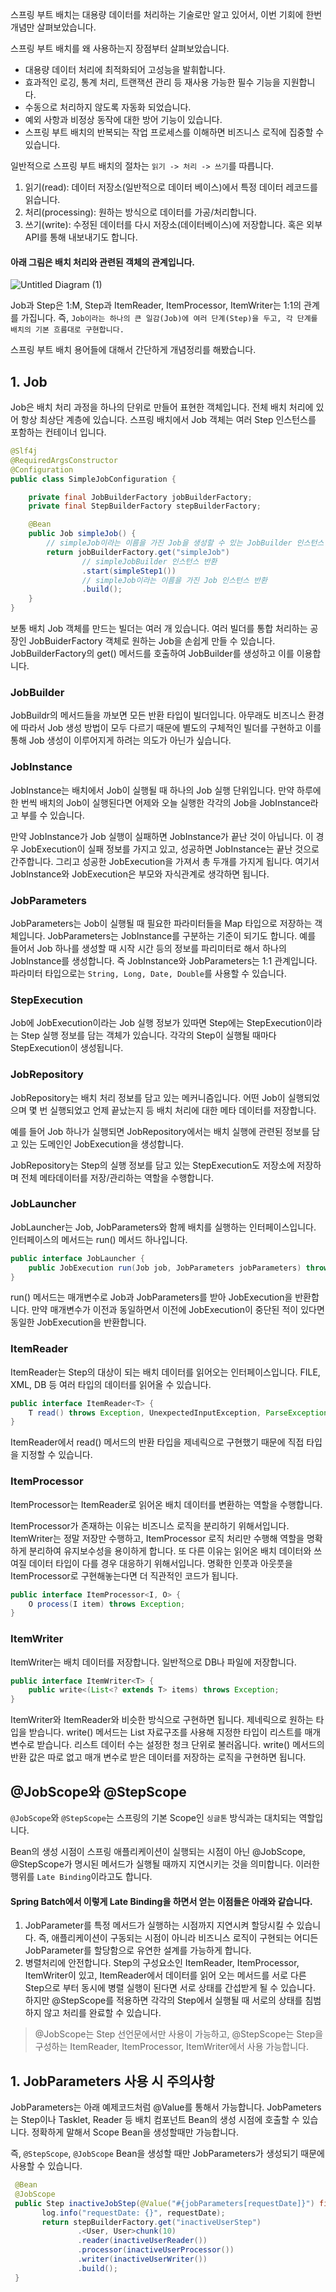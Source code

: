 
스프링 부트 배치는 대용량 데이터를 처리하는 기술로만 알고 있어서, 이번 기회에 한번 개념만 살펴보았습니다.

스프링 부트 배치를 왜 사용하는지 장점부터 살펴보았습니다.

- 대용량 데이터 처리에 최적화되어 고성능을 발휘합니다.
- 효과적인 로깅, 통계 처리, 트랜잭션 관리 등 재사용 가능한 필수 기능을 지원합니다.
- 수동으로 처리하지 않도록 자동화 되었습니다.
- 예외 사항과 비정상 동작에 대한 방어 기능이 있습니다.
- 스프링 부트 배치의 반복되는 작업 프로세스를 이해하면 비즈니스 로직에 집중할 수 있습니다.

일반적으로 스프링 부트 배치의 절차는 `읽기 -> 처리 -> 쓰기`를 따릅니다. 

>
1. 읽기(read): 데이터 저장소(일반적으로 데이터 베이스)에서 특정 데이터 레코드를 읽습니다.
2. 처리(processing): 원하는 방식으로 데이터를 가공/처리합니다.
3. 쓰기(write): 수정된 데이터를 다시 저장소(데이터베이스)에 저장합니다. 혹은 외부 API를 통해 내보내기도 합니다.

#### 아래 그림은 배치 처리와 관련된 객체의 관계입니다.

![Untitled Diagram (1)](https://user-images.githubusercontent.com/22395934/117322012-961b5d00-aec8-11eb-8b41-23244aeb72b8.png)

Job과 Step은 1:M, Step과 ItemReader, ItemProcessor, ItemWriter는 1:1의 관계를 가집니다. 즉, `Job이라는 하나의 큰 일감(Job)에 여러 단계(Step)을 두고, 각 단계를 배치의 기본 흐름대로 구현합니다.`

스프링 부트 배치 용어들에 대해서 간단하게 개념정리를 해봤습니다.

## 1. Job

Job은 배치 처리 과정을 하나의 단위로 만들어 표현한 객체입니다. 전체 배치 처리에 있어 항상 최상단 계층에 있습니다. 스프링 배치에서 Job 객체는 여러 Step 인스턴스를 포함하는 컨테이너 입니다. 

```java
@Slf4j
@RequiredArgsConstructor
@Configuration
public class SimpleJobConfiguration {

    private final JobBuilderFactory jobBuilderFactory;
    private final StepBuilderFactory stepBuilderFactory;

    @Bean
    public Job simpleJob() {
        // simpleJob이라는 이름을 가진 Job을 생성할 수 있는 JobBuilder 인스턴스 반환
        return jobBuilderFactory.get("simpleJob")
                // simpleJobBuilder 인스턴스 반환
                .start(simpleStep1())
                // simpleJob이라는 이름을 가진 Job 인스턴스 반환 
                .build(); 
    }
}
```

보통 배치 Job 객체를 만드는 빌더는 여러 개 있습니다. 여러 빌더를 통합 처리하는 공장인 JobBuiderFactory 객체로 원하는 Job을 손쉽게 만들 수 있습니다. JobBuilderFactory의 get() 메서드를 호출하여 JobBuilder를 생성하고 이를 이용합니다. 

### JobBuilder

JobBuildr의 메서드들을 까보면 모든 반환 타입이 빌더입니다. 아무래도 비즈니스 환경에 따라서 Job 생성 방법이 모두 다르기 때문에 별도의 구체적인 빌더를 구현하고 이를 통해 Job 생성이 이루어지게 하려는 의도가 아닌가 싶습니다.

### JobInstance

JobInstance는 배치에서 Job이 실행될 때 하나의 Job 실행 단위입니다. 만약 하루에 한 번씩 배치의 Job이 실행된다면 어제와 오늘 실행한 각각의 Job을 JobInstance라고 부를 수 있습니다.

만약 JobInstance가 Job 실행이 실패하면 JobInstance가 끝난 것이 아닙니다. 이 경우 JobExecution이 실패 정보를 가지고 있고, 성공하면 JobInstance는 끝난 것으로 간주합니다. 그리고 성공한 JobExecution을 가져서 총 두개를 가지게 됩니다. 여기서 JobInstance와 JobExecution은 부모와 자식관계로 생각하면 됩니다.

### JobParameters

JobParameters는 Job이 실행될 때 필요한 파라미터들을 Map 타입으로 저장하는 객체입니다.
JobParameters는 JobInstance를 구분하는 기준이 되기도 합니다. 예를 들어서 Job 하나를 생성할 때 시작 시간 등의 정보를 파리미터로 해서 하나의 JobInstance를 생성합니다. 즉 JobInstance와 JobParameters는 1:1 관계입니다. 파라미터 타입으로는 `String, Long, Date, Double`를 사용할 수 있습니다.

### StepExecution

Job에 JobExecution이라는 Job 실행 정보가 있따면 Step에는 StepExecution이라는 Step 실행 정보를 담는 객체가 있습니다. 각각의 Step이 실행될 때마다 StepExecution이 생성됩니다. 


### JobRepository

JobRepository는 배치 처리 정보를 담고 있는 메커니즘입니다. 어떤 Job이 실행되었으며 몇 번 실행되었고 언제 끝났는지 등 배치 처리에 대한 메타 데이터를 저장합니다. 

예를 들어 Job 하나가 실행되면 JobRepository에서는 배치 실행에 관련된 정보를 담고 있는 도메인인 JobExecution을 생성합니다.

JobRepository는 Step의 실행 정보를 담고 있는 StepExecution도 저장소에 저장하며 전체 메타데이터를 저장/관리하는 역할을 수행합니다.

### JobLauncher 

JobLauncher는 Job, JobParameters와 함께 배치를 실행하는 인터페이스입니다. 인터페이스의 메서드는 run() 메서드 하나입니다.

```java
public interface JobLauncher {
    public JobExecution run(Job job, JobParameters jobParameters) throw ...
}
```
run() 메서드는 매개변수로 Job과 JobParameters를 받아 JobExecution을 반환합니다. 만약 매개변수가 이전과 동일하면서 이전에 JobExecution이 중단된 적이 있다면 동일한 JobExecution을 반환합니다.

### ItemReader

ItemReader는 Step의 대상이 되는 배치 데이터를 읽어오는 인터페이스입니다. FILE, XML, DB 등 여러 타입의 데이터를 읽어올 수 있습니다.

```java
public interface ItemReader<T> {
    T read() throws Exception, UnexpectedInputException, ParseException, NonTransientResourceException;
}
```
ItemReader에서 read() 메서드의 반환 타입을 제네릭으로 구현했기 때문에 직접 타입을 지정할 수 있습니다.


### ItemProcessor

ItemProcessor는 ItemReader로 읽어온 배치 데이터를 변환하는 역할을 수행합니다. 

ItemProcessor가 존재하는 이유는 비즈니스 로직을 분리하기 위해서입니다. ItemWriter는 정말 저장만 수행하고, ItemProcessor 로직 처리만 수행해 역할을 명확하게 분리하여 유지보수성을 용이하게 합니다. 또 다른 이유는 읽어온 배치 데이터와 쓰여질 데이터 타입이 다를 경우 대응하기 위해서입니다. 명확한 인풋과 아웃풋을 ItemProcessor로 구현해놓는다면 더 직관적인 코드가 됩니다.

```java
public interface ItemProcessor<I, O> {
    O process(I item) throws Exception;
}
```

### ItemWriter

ItemWriter는 배치 데이터를 저장합니다. 일반적으로 DB나 파일에 저장합니다.

```java
public interface ItemWriter<T> {
    public write<(List<? extends T> items) throws Exception;
}
```
ItemWriter와 ItemReader와 비슷한 방식으로 구현하면 됩니다. 제네릭으로 원하는 타입을 받습니다. write() 메서드는 List 자료구조를 사용해 지정한 타입이 리스트를 매개변수로 받습니다. 리스트 데이터 수는 설정한 청크 단위로 불러옵니다. write() 메서드의 반환 값은 따로 없고 매개 변수로 받은 데이터를 저장하는 로직을 구현하면 됩니다.

## @JobScope와 @StepScope

`@JobScope`와 `@StepScope`는 스프링의 기본 Scope인 `싱글톤` 방식과는 대치되는 역할입니다.

Bean의 생성 시점이 스프링 애플리케이션이 실행되는 시점이 아닌 @JobScope, @StepScope가 명시된 메서드가 실행될 때까지 지연시키는 것을 의미합니다. 이러한 행위를 `Late Binding`이라고도 합니다.

#### Spring Batch에서 이렇게 Late Binding을 하면서 얻는 이점들은 아래와 같습니다.

1. JobParameter를 특정 메서드가 실행하는 시점까지 지연시켜 할당시킬 수 있습니다.
즉, 애플리케이션이 구동되는 시점이 아니라 비즈니스 로직이 구현되는 어디든 JobParameter를 할당함으로 유연한 설계를 가능하게 합니다.
2. 병렬처리에 안전합니다.
Step의 구성요소인 ItemReader, ItemProcessor, ItemWriter이 있고, ItemReader에서 데이터를 읽어 오는 메서드를 서로 다른 Step으로 부터 동시에 병렬 실행이 된다면 서로 상태를 간섭받게 될 수 있습니다. 하지만 @StepScope를 적용하면 각각의 Step에서 실행될 때 서로의 상태를 침범하지 않고 처리를 완료할 수 있습니다.

> @JobScope는 Step 선언문에서만 사용이 가능하고, @StepScope는 Step을 구성하는 ItemReader, ItemProcessor, ItemWriter에서 사용 가능합니다.


## 1. JobParameters 사용 시 주의사항

JobParameters는 아래 예제코드처럼 @Value를 통해서 가능합니다. JobPameters는 Step이나 Tasklet, Reader 등 배치 컴포넌트 Bean의 생성 시점에 호출할 수 있습니다. 정확하게 말해서 Scope Bean을 생성할때만 가능합니다.

즉, `@StepScope`, `@JobScope` Bean을 생성할 때만 JobParameters가 생성되기 때문에 사용할 수 있습니다.

```java
 @Bean
 @JobScope
 public Step inactiveJobStep(@Value("#{jobParameters[requestDate]}") final String requestDate) {
       log.info("requestDate: {}", requestDate);
       return stepBuilderFactory.get("inactiveUserStep")
               .<User, User>chunk(10)
               .reader(inactiveUserReader())
               .processor(inactiveUserProcessor())
               .writer(inactiveUserWriter())
               .build();
 }
```
